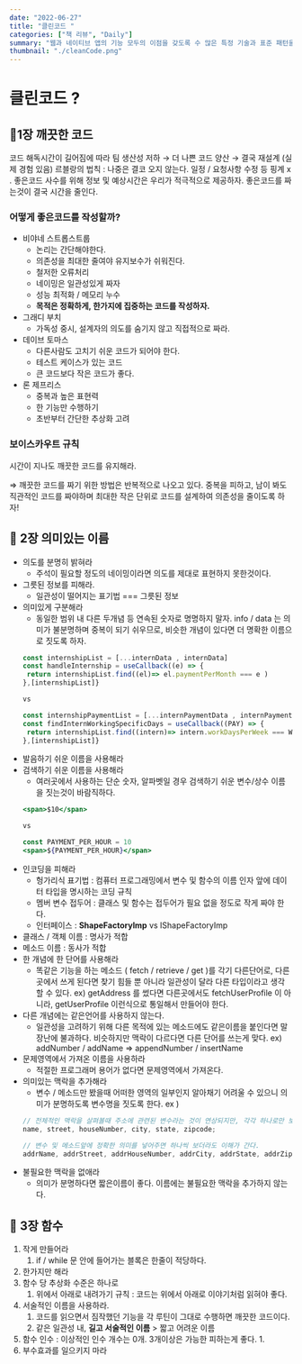 ```yaml
---
date: "2022-06-27"
title: "클린코드 "
categories: ["책 리뷰", "Daily"]
summary: "웹과 네이티브 앱의 기능 모두의 이점을 갖도록 수 많은 특정 기술과 표준 패턴을 사용해 개발된 웹 앱 "
thumbnail: "./cleanCode.png"
---
```


<h1> 클린코드 ? </h1>

## 📕1장 깨끗한 코드

코드 해독시간이 길어짐에 따라 팀 생산성 저하 → 더 나쁜 코드 양산 → 결국 재설계 (실제 경험 있음)
르블랑의 법칙 : 나중은 결코 오지 않는다.
일정 / 요청사항 수정 등 핑계 x . 좋은코드 사수를 위해 정보 및 예상시간은 우리가 적극적으로 제공하자.
좋은코드를 짜는것이 결국 시간을 줄인다.

### 어떻게 좋은코드를 작성할까?

- 비야네 스트롭스트룹
  - 논리는 간단해야한다.
  - 의존성을 최대한 줄여야 유지보수가 쉬워진다.
  - 철저한 오류처리
  - 네이밍은 일관성있게 짜자
  - 성능 최적화 / 메모리 누수
  - **목적은 정확하게, 한가지에 집중하는 코드를 작성하자.**
- 그래디 부치
  - 가독성 중시, 설계자의 의도를 숨기지 않고 직접적으로 짜라.
- 데이브 토마스
  - 다른사람도 고치기 쉬운 코드가 되어야 한다.
  - 테스트 케이스가 있는 코드
  - 큰 코드보다 작은 코드가 좋다.
- 론 제프리스
  - 중복과 높은 표현력
  - 한 기능만 수행하기
  - 초반부터 간단한 추상화 고려

### 보이스카우트 규칙

시간이 지나도 깨끗한 코드를 유지해라.

⇒ 깨끗한 코드를 짜기 위한 방법은 반복적으로 나오고 있다. 중복을 피하고, 남이 봐도 직관적인 코드를 짜야하며 최대한 작은 단위로 코드를 설계하여 의존성을 줄이도록 하자!

## 📗 2장 의미있는 이름

- 의도를 분명히 밝혀라
  - 주석이 필요할 정도의 네이밍이라면 의도를 제대로 표현하지 못한것이다.
- 그릇된 정보를 피해라.
  - 일관성이 떨어지는 표기법 === 그릇된 정보
- 의미있게 구분해라
  - 동일한 범위 내 다른 두개념 등 연속된 숫자로 명명하지 말자. info / data 는 의미가 불분명하며 중복이 되기 쉬우므로, 비슷한 개념이 있다면 더 명확한 이름으로 짓도록 하자.
  ```jsx
  const internshipList = [...internData , internData]
  const handleInternship = useCallback((e) => {
   return internshipList.find((el)=> el.paymentPerMonth === e )
  },[internshipList]}

  vs

  const internshipPaymentList = [...internPaymentData , internPaymentData]
  const findInternWorkingSpecificDays = useCallback((PAY) => {
   return internshipList.find((intern)=> intern.workDaysPerWeek === WORK_DAYS_PER_WEEK )
  },[internshipList]}
  ```
- 발음하기 쉬운 이름을 사용해라
- 검색하기 쉬운 이름을 사용해라
  - 여러곳에서 사용하는 단순 숫자, 알파벳일 경우 검색하기 쉬운 변수/상수 이름을 짓는것이 바람직하다.
  ```jsx
  <span>$10</span>

  vs

  const PAYMENT_PER_HOUR = 10
  <span>${PAYMENT_PER_HOUR}</span>
  ```
- 인코딩을 피해라
  - 헝가리식 표기법 : 컴퓨터 프로그래밍에서 변수 및 함수의 이름 인자 앞에 데이터 타입을 명시하는 코딩 규칙
  - 멤버 변수 접두어 : 클래스 및 함수는 접두어가 필요 없을 정도로 작게 짜야 한다.
  - 인터페이스 : **ShapeFactoryImp** vs IShapeFactoryImp
- 클래스 / 객체 이름 : 명사가 적합
- 메소드 이름 : 동사가 적합
- 한 개념에 한 단어를 사용해라
  - 똑같은 기능을 하는 메소드 ( fetch / retrieve / get )를 각기 다른단어로, 다른곳에서 쓰게 된다면 찾기 힘들 뿐 아니라 일관성이 달라 다른 타입이라고 생각 할 수 있다.
  ex) getAddress 를 썼다면 다른곳에서도 fetchUserProfile 이 아니라, getUserProfile 이런식으로 통일해서 만들어야 한다.
- 다른 개념에는 같은언어를 사용하지 않는다.
  - 일관성을 고려하기 위해 다른 목적에 있는 메소드에도 같은이름을 붙인다면 말장난에 불과하다. 비슷하지만 맥락이 다르다면 다른 단어를 쓰는게 맞다.
  ex) addNumber / addName ⇒ appendNumber / insertName
- 문제영역에서 가져온 이름을 사용하라
  - 적절한 프로그래머 용어가 없다면 문제영역에서 가져온다.
- 의미있는 맥락을 추가해라
  - 변수 / 메소드만 봤을때 어떠한 영역의 일부인지 알아채기 어려울 수 있으니 의미가 분명하도록 변수명을 짓도록 한다.
  ex )
  ```jsx
  // 전체적인 맥락을 살펴볼때 주소에 관련된 변수라는 것이 연상되지만, 각각 하나로만 보면 한번에 유추하기 어렵다.
  name, street, houseNumber, city, state, zipcode;

  // 변수 및 메소드앞에 정확한 의미를 넣어주면 하나씩 보더라도 이해가 간다.
  addrName, addrStreet, addrHouseNumber, addrCity, addrState, addrZipcode;
  ```
- 불필요한 맥락을 없애라
  - 의미가 분명하다면 짧은이름이 좋다. 이름에는 불필요한 맥락을 추가하지 않는다.

## 📘 3장 함수

1. 작게 만들어라
   1. if / while 문 안에 들어가는 블록은 한줄이 적당하다.
2. 한가지만 해라
3. 함수 당 추상화 수준은 하나로
   1. 위에서 아래로 내려가기 규칙 : 코드는 위에서 아래로 이야기처럼 읽혀야 좋다.
4. 서술적인 이름을 사용하라.
   1. 코드를 읽으면서 짐작했던 기능을 각 루틴이 그대로 수행하면 깨끗한 코드이다.
   2. 같은 일관성 내, **길고 서술적인 이름** > 짧고 어려운 이름
5. 함수 인수 : 이상적인 인수 개수는 0개. 3개이상은 가능한 피하는게 좋다.
   1.
6. 부수효과를 일으키지 마라
